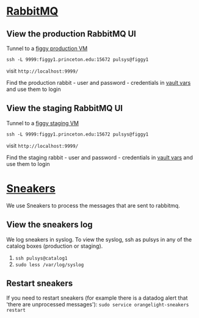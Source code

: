 # [RabbitMQ](https://www.rabbitmq.com/)

## View the production RabbitMQ UI

Tunnel to a [figgy production VM](https://github.com/pulibrary/princeton_ansible/blob/main/inventory/all_projects/figgy#L5-L8)

`ssh -L 9999:figgy1.princeton.edu:15672 pulsys@figgy1`

visit `http://localhost:9999/`

Find the production rabbit - user and password - credentials in [vault vars](https://github.com/pulibrary/princeton_ansible/blob/main/group_vars/all/vault.yml) and use them to login

## View the staging RabbitMQ UI

Tunnel to a [figgy staging VM](https://github.com/pulibrary/princeton_ansible/blob/dbc180c8e6396c1ee8d5cca0fa24f8ef983202a0/inventory/all_projects/figgy#L2)  

`ssh -L 9999:figgy1.princeton.edu:15672 pulsys@figgy1`

visit `http://localhost:9999/`

Find the staging rabbit - user and password - credentials in [vault vars](https://github.com/pulibrary/princeton_ansible/blob/main/group_vars/all/vault.yml) and use them to login

# [Sneakers](https://github.com/jondot/sneakers)
We use Sneakers to process the messages that are sent to rabbitmq.

## View the sneakers log

We log sneakers in syslog. To view the syslog, ssh as pulsys in any of the catalog boxes (production or staging).

1. `ssh pulsys@catalog1`
2. `sudo less /var/log/syslog`

## Restart sneakers
If you need to restart sneakers (for example there is a datadog alert that 'there are unprocessed messages'):
`sudo service orangelight-sneakers restart`

